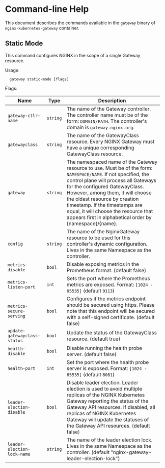 # Command-line Help

This document describes the commands available in the `gateway` binary of `nginx-kubernetes-gateway` container.

## Static Mode

This command configures NGINX in the scope of a single Gateway resource.

Usage:

```text
  gateway static-mode [flags]
```

Flags:

| Name                         | Type     | Description                                                                                                                                                                                                                                                                                                                                                                                       |
|------------------------------|----------|---------------------------------------------------------------------------------------------------------------------------------------------------------------------------------------------------------------------------------------------------------------------------------------------------------------------------------------------------------------------------------------------------|
| `gateway-ctlr-name`          | `string` | The name of the Gateway controller. The controller name must be of the form: `DOMAIN/PATH`. The controller's domain is `gateway.nginx.org`.                                                                                                                                                                                                                                                       |
| `gatewayclass`               | `string` | The name of the GatewayClass resource. Every NGINX Gateway must have a unique corresponding GatewayClass resource.                                                                                                                                                                                                                                                                                |
| `gateway`                    | `string` | The namespaced name of the Gateway resource to use. Must be of the form: `NAMESPACE/NAME`. If not specified, the control plane will process all Gateways for the configured GatewayClass. However, among them, it will choose the oldest resource by creation timestamp. If the timestamps are equal, it will choose the resource that appears first in alphabetical order by {namespace}/{name}. |
| `config`                     | `string` | The name of the NginxGateway resource to be used for this controller's dynamic configuration. Lives in the same Namespace as the controller.                                                                                                                                                                                                                                                      |
| `metrics-disable`            | `bool`   | Disable exposing metrics in the Prometheus format. (default false)                                                                                                                                                                                                                                                                                                                                |
| `metrics-listen-port`        | `int`    | Sets the port where the Prometheus metrics are exposed. Format: `[1024 - 65535]` (default `9113`)                                                                                                                                                                                                                                                                                                 |
| `metrics-secure-serving`     | `bool`   | Configures if the metrics endpoint should be secured using https. Please note that this endpoint will be secured with a self-signed certificate. (default false)                                                                                                                                                                                                                                  |
| `update-gatewayclass-status` | `bool`   | Update the status of the GatewayClass resource. (default true)                                                                                                                                                                                                                                                                                                                                    |
| `health-disable`             | `bool`   | Disable running the health probe server. (default false)                                                                                                                                                                                                                                                                                                                                          |
| `health-port`                | `int`    | Set the port where the health probe server is exposed. Format: `[1024 - 65535]` (default `8081`)                                                                                                                                                                                                                                                                                                  |
| `leader-election-disable`    | `bool`   | Disable leader election. Leader election is used to avoid multiple replicas of the NGINX Kubernetes Gateway reporting the status of the Gateway API resources. If disabled, all replicas of NGINX Kubernetes Gateway will update the statuses of the Gateway API resources. (default false)                                                                                                       |
| `leader-election-lock-name`  | `string` | The name of the leader election lock. Lives in the same Namespace as the controller. (default "nginx-gateway-leader-election-lock")                                                                                                                                                                                                                                                               |
